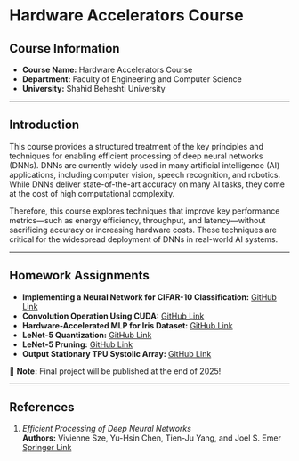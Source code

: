 # Hardware Accelerators Course

## Course Information
- **Course Name:** Hardware Accelerators Course  
- **Department:** Faculty of Engineering and Computer Science  
- **University:** Shahid Beheshti University  

---

## Introduction

This course provides a structured treatment of the key principles and techniques for enabling efficient processing of deep neural networks (DNNs). DNNs are currently widely used in many artificial intelligence (AI) applications, including computer vision, speech recognition, and robotics. While DNNs deliver state-of-the-art accuracy on many AI tasks, they come at the cost of high computational complexity. 

Therefore, this course explores techniques that improve key performance metrics—such as energy efficiency, throughput, and latency—without sacrificing accuracy or increasing hardware costs. These techniques are critical for the widespread deployment of DNNs in real-world AI systems.

---

## Homework Assignments

- **Implementing a Neural Network for CIFAR-10 Classification:** [GitHub Link](https://github.com/matinfirooz/Implementing-a-Neural-Network-for-CIFAR-10-Classification.git)  
- **Convolution Operation Using CUDA:** [GitHub Link](https://github.com/matinfirooz/Convolution-Operation-Using-CUDA.git)  
- **Hardware-Accelerated MLP for Iris Dataset:** [GitHub Link](https://github.com/matinfirooz/Hardware-Accelerated-MLP-for-Iris-Dataset.git)  
- **LeNet-5 Quantization:** [GitHub Link](https://github.com/matinfirooz/LeNet-5-Quantization.git)  
- **LeNet-5 Pruning:** [GitHub Link](https://github.com/matinfirooz/Lenet-5-Pruning.git)  
- **Output Stationary TPU Systolic Array:** [GitHub Link](https://github.com/matinfirooz/TPU-Systolic-Array.git)  

📌 **Note:** Final project will be published at the end of 2025!

---

## References

1. *Efficient Processing of Deep Neural Networks*  
   **Authors:** Vivienne Sze, Yu-Hsin Chen, Tien-Ju Yang, and Joel S. Emer  
   [Springer Link](https://link.springer.com/book/10.1007/978-3-031-01766-7)
